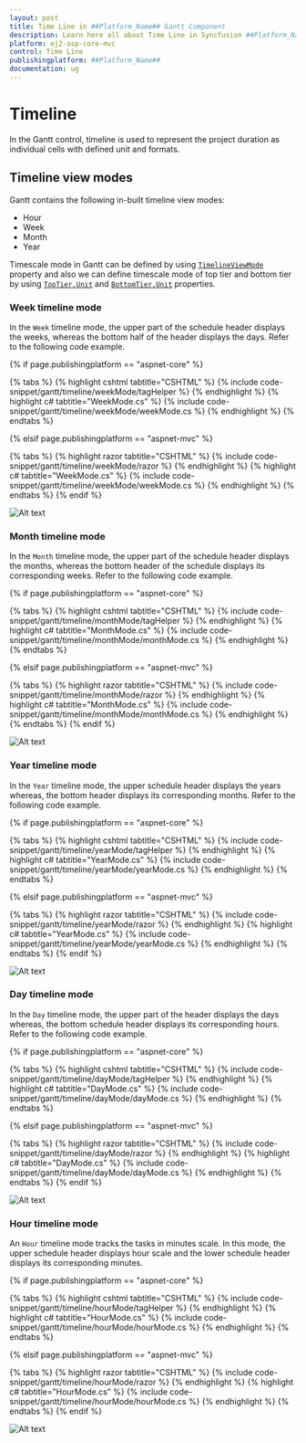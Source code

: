 ```yaml
---
layout: post
title: Time Line in ##Platform_Name## Gantt Component
description: Learn here all about Time Line in Syncfusion ##Platform_Name## Gantt component of Syncfusion Essential JS 2 and more.
platform: ej2-asp-core-mvc
control: Time Line
publishingplatform: ##Platform_Name##
documentation: ug
---
```



# Timeline

In the Gantt control, timeline is used to represent the project duration as individual cells with defined unit and formats.

## Timeline view modes

Gantt contains the following in-built timeline view modes:

* Hour
* Week
* Month
* Year

Timescale mode in Gantt can be defined by using [`TimelineViewMode`](https://help.syncfusion.com/cr/aspnetcore-js2/Syncfusion.EJ2.Gantt.TimelineViewMode.html) property and also we can define timescale mode of top tier and bottom tier by using [`TopTier.Unit`](https://help.syncfusion.com/cr/aspnetcore-js2/Syncfusion.EJ2.Gantt.GanttTimelineTierSettings.html#Syncfusion_EJ2_Gantt_GanttTimelineTierSettings_Unit) and [`BottomTier.Unit`](https://help.syncfusion.com/cr/aspnetcore-js2/Syncfusion.EJ2.Gantt.GanttTimelineTierSettings.html#Syncfusion_EJ2_Gantt_GanttTimelineTierSettings_Unit) properties.

### Week timeline mode

In the `Week` timeline mode, the upper part of the schedule header displays the weeks, whereas the bottom half of the header displays the days. Refer to the following code example.

{% if page.publishingplatform == "aspnet-core" %}

{% tabs %}
{% highlight cshtml tabtitle="CSHTML" %}
{% include code-snippet/gantt/timeline/weekMode/tagHelper %}
{% endhighlight %}
{% highlight c# tabtitle="WeekMode.cs" %}
{% include code-snippet/gantt/timeline/weekMode/weekMode.cs %}
{% endhighlight %}
{% endtabs %}

{% elsif page.publishingplatform == "aspnet-mvc" %}

{% tabs %}
{% highlight razor tabtitle="CSHTML" %}
{% include code-snippet/gantt/timeline/weekMode/razor %}
{% endhighlight %}
{% highlight c# tabtitle="WeekMode.cs" %}
{% include code-snippet/gantt/timeline/weekMode/weekMode.cs %}
{% endhighlight %}
{% endtabs %}
{% endif %}



![Alt text](images/weekMode.png)

### Month timeline mode

In the `Month` timeline mode, the upper part of the schedule header displays the months, whereas the bottom header of the schedule displays its corresponding weeks. Refer to the following code example.

{% if page.publishingplatform == "aspnet-core" %}

{% tabs %}
{% highlight cshtml tabtitle="CSHTML" %}
{% include code-snippet/gantt/timeline/monthMode/tagHelper %}
{% endhighlight %}
{% highlight c# tabtitle="MonthMode.cs" %}
{% include code-snippet/gantt/timeline/monthMode/monthMode.cs %}
{% endhighlight %}
{% endtabs %}

{% elsif page.publishingplatform == "aspnet-mvc" %}

{% tabs %}
{% highlight razor tabtitle="CSHTML" %}
{% include code-snippet/gantt/timeline/monthMode/razor %}
{% endhighlight %}
{% highlight c# tabtitle="MonthMode.cs" %}
{% include code-snippet/gantt/timeline/monthMode/monthMode.cs %}
{% endhighlight %}
{% endtabs %}
{% endif %}



![Alt text](images/monthMode.png)

### Year timeline mode

In the `Year` timeline mode, the upper schedule header displays the years whereas, the bottom header displays its corresponding months. Refer to the following code example.

{% if page.publishingplatform == "aspnet-core" %}

{% tabs %}
{% highlight cshtml tabtitle="CSHTML" %}
{% include code-snippet/gantt/timeline/yearMode/tagHelper %}
{% endhighlight %}
{% highlight c# tabtitle="YearMode.cs" %}
{% include code-snippet/gantt/timeline/yearMode/yearMode.cs %}
{% endhighlight %}
{% endtabs %}

{% elsif page.publishingplatform == "aspnet-mvc" %}

{% tabs %}
{% highlight razor tabtitle="CSHTML" %}
{% include code-snippet/gantt/timeline/yearMode/razor %}
{% endhighlight %}
{% highlight c# tabtitle="YearMode.cs" %}
{% include code-snippet/gantt/timeline/yearMode/yearMode.cs %}
{% endhighlight %}
{% endtabs %}
{% endif %}



![Alt text](images/yearMode.png)

### Day timeline mode

In the `Day` timeline mode, the upper part of the header displays the days whereas, the bottom schedule header displays its corresponding hours. Refer to the following code example.

{% if page.publishingplatform == "aspnet-core" %}

{% tabs %}
{% highlight cshtml tabtitle="CSHTML" %}
{% include code-snippet/gantt/timeline/dayMode/tagHelper %}
{% endhighlight %}
{% highlight c# tabtitle="DayMode.cs" %}
{% include code-snippet/gantt/timeline/dayMode/dayMode.cs %}
{% endhighlight %}
{% endtabs %}

{% elsif page.publishingplatform == "aspnet-mvc" %}

{% tabs %}
{% highlight razor tabtitle="CSHTML" %}
{% include code-snippet/gantt/timeline/dayMode/razor %}
{% endhighlight %}
{% highlight c# tabtitle="DayMode.cs" %}
{% include code-snippet/gantt/timeline/dayMode/dayMode.cs %}
{% endhighlight %}
{% endtabs %}
{% endif %}



![Alt text](images/dayMode.png)

### Hour timeline mode

An `Hour` timeline mode tracks the tasks in minutes scale. In this mode, the upper schedule header displays hour scale and the lower schedule header displays its corresponding minutes.

{% if page.publishingplatform == "aspnet-core" %}

{% tabs %}
{% highlight cshtml tabtitle="CSHTML" %}
{% include code-snippet/gantt/timeline/hourMode/tagHelper %}
{% endhighlight %}
{% highlight c# tabtitle="HourMode.cs" %}
{% include code-snippet/gantt/timeline/hourMode/hourMode.cs %}
{% endhighlight %}
{% endtabs %}

{% elsif page.publishingplatform == "aspnet-mvc" %}

{% tabs %}
{% highlight razor tabtitle="CSHTML" %}
{% include code-snippet/gantt/timeline/hourMode/razor %}
{% endhighlight %}
{% highlight c# tabtitle="HourMode.cs" %}
{% include code-snippet/gantt/timeline/hourMode/hourMode.cs %}
{% endhighlight %}
{% endtabs %}
{% endif %}



![Alt text](images/hourMode.png)